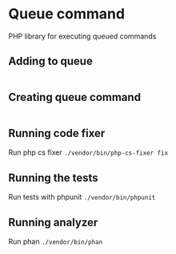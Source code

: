 # Queue command

PHP library for executing queued commands

## Adding to queue
```

```

## Creating queue command
```

```

## Running code fixer

Run php cs fixer `./vendor/bin/php-cs-fixer fix`

## Running the tests

Run tests with phpunit `./vendor/bin/phpunit`

## Running analyzer

Run phan `./vendor/bin/phan`